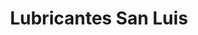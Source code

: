 ---
title: "Lubricantes San Luis"
url: /chinandega/lubricantes-san-luis/
shop: piezas de automóviles
---